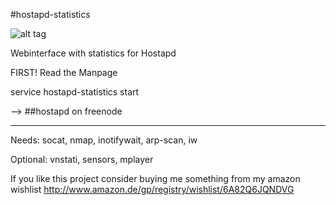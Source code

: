 #hostapd-statistics


![alt tag](https://raw2.github.com/Hypfer/hostapd-statistics/master/hostapd-statistics-demo.png)



Webinterface with statistics for Hostapd

FIRST! Read the Manpage

service hostapd-statistics start

--> ##hostapd on freenode
________________________________
Needs: socat, nmap, inotifywait, arp-scan, iw

Optional: vnstati, sensors, mplayer


If you like this project consider buying me something from my amazon wishlist
http://www.amazon.de/gp/registry/wishlist/6A82Q6JQNDVG

